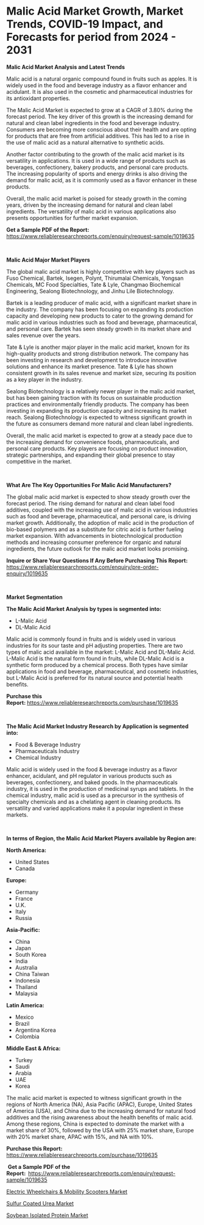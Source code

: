 <p><h1>Malic Acid Market Growth, Market Trends, COVID-19 Impact, and Forecasts for period from 2024 - 2031</h1></p><p><strong>Malic Acid Market Analysis and Latest Trends</strong></p>
<p><p>Malic acid is a natural organic compound found in fruits such as apples. It is widely used in the food and beverage industry as a flavor enhancer and acidulant. It is also used in the cosmetic and pharmaceutical industries for its antioxidant properties.</p><p>The Malic Acid Market is expected to grow at a CAGR of 3.80% during the forecast period. The key driver of this growth is the increasing demand for natural and clean label ingredients in the food and beverage industry. Consumers are becoming more conscious about their health and are opting for products that are free from artificial additives. This has led to a rise in the use of malic acid as a natural alternative to synthetic acids.</p><p>Another factor contributing to the growth of the malic acid market is its versatility in applications. It is used in a wide range of products such as beverages, confectionery, bakery products, and personal care products. The increasing popularity of sports and energy drinks is also driving the demand for malic acid, as it is commonly used as a flavor enhancer in these products.</p><p>Overall, the malic acid market is poised for steady growth in the coming years, driven by the increasing demand for natural and clean label ingredients. The versatility of malic acid in various applications also presents opportunities for further market expansion.</p></p>
<p><strong>Get a Sample PDF of the Report:&nbsp;</strong> <a href="https://www.reliableresearchreports.com/enquiry/request-sample/1019635">https://www.reliableresearchreports.com/enquiry/request-sample/1019635</a></p>
<p>&nbsp;</p>
<p><strong>Malic Acid Major Market Players</strong></p>
<p><p>The global malic acid market is highly competitive with key players such as Fuso Chemical, Bartek, Isegen, Polynt, Thirumalai Chemicals, Yongsan Chemicals, MC Food Specialties, Tate & Lyle, Changmao Biochemical Engineering, Sealong Biotechnology, and Jinhu Lile Biotechnology.</p><p>Bartek is a leading producer of malic acid, with a significant market share in the industry. The company has been focusing on expanding its production capacity and developing new products to cater to the growing demand for malic acid in various industries such as food and beverage, pharmaceutical, and personal care. Bartek has seen steady growth in its market share and sales revenue over the years.</p><p>Tate & Lyle is another major player in the malic acid market, known for its high-quality products and strong distribution network. The company has been investing in research and development to introduce innovative solutions and enhance its market presence. Tate & Lyle has shown consistent growth in its sales revenue and market size, securing its position as a key player in the industry.</p><p>Sealong Biotechnology is a relatively newer player in the malic acid market, but has been gaining traction with its focus on sustainable production practices and environmentally friendly products. The company has been investing in expanding its production capacity and increasing its market reach. Sealong Biotechnology is expected to witness significant growth in the future as consumers demand more natural and clean label ingredients.</p><p>Overall, the malic acid market is expected to grow at a steady pace due to the increasing demand for convenience foods, pharmaceuticals, and personal care products. Key players are focusing on product innovation, strategic partnerships, and expanding their global presence to stay competitive in the market.</p></p>
<p>&nbsp;</p>
<p><strong>What Are The Key Opportunities For Malic Acid Manufacturers?</strong></p>
<p><p>The global malic acid market is expected to show steady growth over the forecast period. The rising demand for natural and clean label food additives, coupled with the increasing use of malic acid in various industries such as food and beverage, pharmaceutical, and personal care, is driving market growth. Additionally, the adoption of malic acid in the production of bio-based polymers and as a substitute for citric acid is further fueling market expansion. With advancements in biotechnological production methods and increasing consumer preference for organic and natural ingredients, the future outlook for the malic acid market looks promising.</p></p>
<p><strong>Inquire or Share Your Questions If Any Before Purchasing This Report:</strong> <a href="https://www.reliableresearchreports.com/enquiry/pre-order-enquiry/1019635">https://www.reliableresearchreports.com/enquiry/pre-order-enquiry/1019635</a></p>
<p>&nbsp;</p>
<p><strong>Market Segmentation</strong></p>
<p><strong>The Malic Acid Market Analysis by types is segmented into:</strong></p>
<p><ul><li>L-Malic Acid</li><li>DL-Malic Acid</li></ul></p>
<p><p>Malic acid is commonly found in fruits and is widely used in various industries for its sour taste and pH adjusting properties. There are two types of malic acid available in the market: L-Malic Acid and DL-Malic Acid. L-Malic Acid is the natural form found in fruits, while DL-Malic Acid is a synthetic form produced by a chemical process. Both types have similar applications in food and beverage, pharmaceutical, and cosmetic industries, but L-Malic Acid is preferred for its natural source and potential health benefits.</p></p>
<p><strong>Purchase this Report:&nbsp;</strong><a href="https://www.reliableresearchreports.com/purchase/1019635">https://www.reliableresearchreports.com/purchase/1019635</a></p>
<p>&nbsp;</p>
<p><strong>The Malic Acid Market Industry Research by Application is segmented into:</strong></p>
<p><ul><li>Food & Beverage Industry</li><li>Pharmaceuticals Industry</li><li>Chemical Industry</li></ul></p>
<p><p>Malic acid is widely used in the food & beverage industry as a flavor enhancer, acidulant, and pH regulator in various products such as beverages, confectionery, and baked goods. In the pharmaceuticals industry, it is used in the production of medicinal syrups and tablets. In the chemical industry, malic acid is used as a precursor in the synthesis of specialty chemicals and as a chelating agent in cleaning products. Its versatility and varied applications make it a popular ingredient in these markets.</p></p>
<p>&nbsp;</p>
<p><strong>In terms of Region, the Malic Acid Market Players available by Region are:</strong></p>
<p>
    <p> <strong> North America: </strong>
        <ul>
            <li>United States</li>
            <li>Canada</li>
        </ul>
        </p> 
    <p> <strong> Europe: </strong>
        <ul>
            <li>Germany</li>
            <li>France</li>
            <li>U.K.</li>
            <li>Italy</li>
            <li>Russia</li>
        </ul>
        </p> 
    <p> <strong> Asia-Pacific: </strong>
        <ul>
            <li>China</li>
            <li>Japan</li>
            <li>South Korea</li>
            <li>India</li>
            <li>Australia</li>
            <li>China Taiwan</li>
            <li>Indonesia</li>
            <li>Thailand</li>
            <li>Malaysia</li>
        </ul>
        </p> 
    <p> <strong> Latin America: </strong>
        <ul>
            <li>Mexico</li>
            <li>Brazil</li>
            <li>Argentina Korea</li>
            <li>Colombia</li>
        </ul>
        </p> 
    <p> <strong> Middle East & Africa: </strong>
        <ul>
            <li>Turkey</li>
            <li>Saudi</li>
            <li>Arabia</li>
            <li>UAE</li>
            <li>Korea</li>
        </ul>
    </p>
    </p>
<p><p>The malic acid market is expected to witness significant growth in the regions of North America (NA), Asia Pacific (APAC), Europe, United States of America (USA), and China due to the increasing demand for natural food additives and the rising awareness about the health benefits of malic acid. Among these regions, China is expected to dominate the market with a market share of 30%, followed by the USA with 25% market share, Europe with 20% market share, APAC with 15%, and NA with 10%.</p></p>
<p><strong>Purchase this Report: </strong><a href="https://www.reliableresearchreports.com/purchase/1019635">https://www.reliableresearchreports.com/purchase/1019635</a></p>
<p>&nbsp;<strong>Get a Sample PDF of the Report:&nbsp;&nbsp;</strong><a href="https://www.reliableresearchreports.com/enquiry/request-sample/1019635">https://www.reliableresearchreports.com/enquiry/request-sample/1019635</a></p>
<p><strong></strong></p>
<p><p><a href="https://view.publitas.com/reportprime-1/electric-wheelchairs-mobility-scooters-market-offer-valuable-insights-into-market-size-market-share-market-trends-and-projections-spanning-from-2023-to-2030/">Electric Wheelchairs & Mobility Scooters Market</a></p><p><a href="https://github.com/ruddyyedelwadw/Market-Research-Report-List-1/blob/main/sulfur-coated-urea-market.md">Sulfur Coated Urea Market</a></p><p><a href="https://view.publitas.com/reportprime-1/soybean-isolated-protein-market-size-share-trends-analysis-report-by-material-by-type-by-end-user-by-region-and-segment-forecasts-2023-2030/">Soybean Isolated Protein Market</a></p></p>